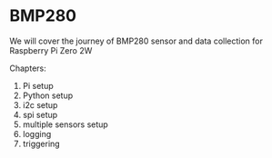 # BMP280

We will cover the journey of BMP280 sensor and data collection for Raspberry Pi Zero 2W

Chapters:
1. Pi setup
2. Python setup
3. i2c setup
4. spi setup
5. multiple sensors setup
6. logging
7. triggering
